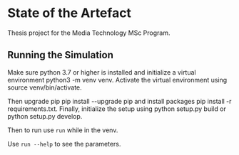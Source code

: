 # State of the Artefact

Thesis project for the Media Technology MSc Program.

## Running the Simulation

Make sure python 3.7 or higher is installed and initialize a virtual environment python3 -m venv venv.
Activate the virtual environment using source venv/bin/activate.

Then upgrade pip pip install --upgrade pip and install packages pip install -r requirements.txt.
Finally, initialize the setup using python setup.py build or python setup.py develop.

Then to run use `run` while in the venv.

Use `run --help` to see the parameters.